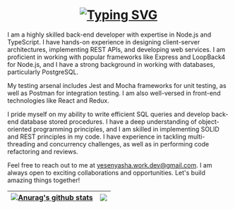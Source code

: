 <!--
**HannaPleshko/HannaPleshko** is a ✨ _special_ ✨ repository because its `README.md` (this file) appears on your GitHub profile.

Here are some ideas to get you started:

- 🔭 I’m currently working on ...
- 🌱 I’m currently learning ...
- 👯 I’m looking to collaborate on ...
- 🤔 I’m looking for help with ...
- 💬 Ask me about ...
- 📫 How to reach me: ...
- 😄 Pronouns: ...
- ⚡ Fun fact: ...
-->
<h1 align="center"><a href="https://git.io/typing-svg"><img src="https://readme-typing-svg.demolab.com?font=Fira+Code&size=24&pause=1000&color=000000&width=435&lines=Hi+there%2C+I'm+Hanna" alt="Typing SVG" /></a> 
</h1>  
  
I am a highly skilled back-end developer with expertise in Node.js and TypeScript. I have hands-on experience in designing client-server architectures, implementing REST APIs, and developing web services. I am proficient in working with popular frameworks like Express and LoopBack4 for Node.js, and I have a strong background in working with databases, particularly PostgreSQL.

My testing arsenal includes Jest and Mocha frameworks for unit testing, as well as Postman for integration testing. I am also well-versed in front-end technologies like React and Redux.

I pride myself on my ability to write efficient SQL queries and develop back-end database stored procedures. I have a deep understanding of object-oriented programming principles, and I am skilled in implementing SOLID and REST principles in my code. I have experience in tackling multi-threading and concurrency challenges, as well as in performing code refactoring and reviews.

Feel free to reach out to me at yesenyasha.work.dev@gmail.com. I am always open to exciting collaborations and opportunities. Let's build amazing things together!



| <a href="https://github.com/hannapleshko/github-readme-stats"><img align="center" src="https://github-readme-stats.vercel.app/api?username=hannapleshko&show_icons=true&include_all_commits=true&theme=buefy&hide_border=true" alt="Anurag's github stats" /></a> | <a href="https://github.com/hannapleshko/github-readme-stats"><img align="center" src="https://github-readme-stats.vercel.app/api/top-langs/?username=hannapleshko&layout=compact&theme=buefy&hide_border=true" /></a> |
| ------------- | ------------- |


